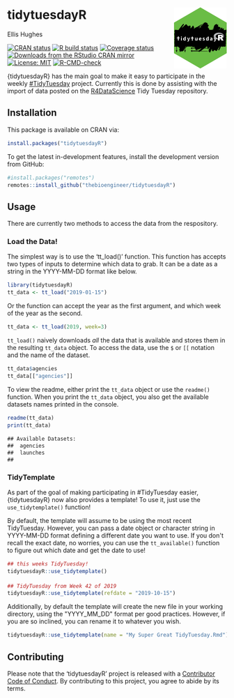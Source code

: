 # tidytuesdayR <img src="man/figures/logo.png" align="right" height=140/>

Ellis Hughes

<!-- badges: start -->
[![CRAN status](https://www.r-pkg.org/badges/version/tidytuesdayR)](https://CRAN.R-project.org/package=tidytuesdayR)
[![R build status](https://github.com/thebioengineer/tidytuesdayR/workflows/R-CMD-check/badge.svg)](https://github.com/thebioengineer/tidytuesdayR/actions)
[![Coverage
status](https://codecov.io/gh/thebioengineer/tidytuesdayR/branch/master/graph/badge.svg)](https://codecov.io/github/thebioengineer/tidytuesdayR?branch=master)
[![Downloads from the RStudio CRAN mirror](http://cranlogs.r-pkg.org/badges/tidytuesdayR)](https://cran.r-project.org/package=tidytuesdayR)
[![License:
MIT](https://img.shields.io/badge/License-MIT-yellow.svg)](https://opensource.org/licenses/MIT)
[![R-CMD-check](https://github.com/thebioengineer/tidytuesdayR/actions/workflows/R-CMD-check.yaml/badge.svg)](https://github.com/thebioengineer/tidytuesdayR/actions/workflows/R-CMD-check.yaml)
<!-- badges: end -->

{tidytuesdayR} has the main goal to make it easy to participate in the
weekly [\#TidyTuesday](https://github.com/rfordatascience/tidytuesday)
project. Currently this is done by assisting with the import of data
posted on the [R4DataScience](https://github.com/rfordatascience) Tidy
Tuesday repository.

## Installation

This package is available on CRAN via:

``` r
install.packages("tidytuesdayR")
```

To get the latest in-development features, install the development version from GitHub:

``` r
#install.packages("remotes")
remotes::install_github("thebioengineer/tidytuesdayR")
```

## Usage

There are currently two methods to access the data from the respository.

### Load the Data!

The simplest way is to use the ‘tt\_load()’ function. This
function has accepts two types of inputs to determine which data to
grab. It can be a date as a string in the YYYY-MM-DD format like below.

``` r
library(tidytuesdayR)
tt_data <- tt_load("2019-01-15")
```

Or the function can accept the year as the first argument, and which
week of the year as the second.

``` r
tt_data <- tt_load(2019, week=3) 
```

`tt_load()` naively downloads *all* the data that is available and
stores them in the resulting `tt_data` object. To access the data, use
the `$` or `[[` notation and the name of the dataset.

``` r
tt_data$agencies
tt_data[["agencies"]]
```

To view the readme, either print the `tt_data` object or use the `readme()`
function. When you print the `tt_data` object, you also get the available 
datasets names printed in the console.

``` r
readme(tt_data)
print(tt_data)
```

``` 
## Available Datasets:
##  agencies 
##  launches 
##  
```

### TidyTemplate

As part of the goal of making participating in #TidyTuesday easier, {tidytuesdayR} now also provides a template!
To use it, just use the `use_tidytemplate()` function!

By default, the template will assume to be using the most recent TidyTuesday.
However, you can pass a date object or character string in YYYY-MM-DD format 
defining a different date you want to use. If you don't recall the exact date, 
no worries, you can use the `tt_available()` function to figure out which date
and get the date to use!

```r
## this weeks TidyTuesday!
tidytuesdayR::use_tidytemplate()

## TidyTuesday from Week 42 of 2019
tidytuesdayR::use_tidytemplate(refdate = "2019-10-15")
```

Additionally, by default the template will create the new file in your working 
directory, using the "YYYY_MM_DD" format per good practices.
However, if you are so inclined, you can rename it to whatever you wish.

```r
tidytuesdayR::use_tidytemplate(name = "My Super Great TidyTuesday.Rmd")
```



## Contributing

Please note that the ‘tidytuesdayR’ project is released with a
[Contributor Code of Conduct](CODE_OF_CONDUCT.md). By contributing to
this project, you agree to abide by its terms.
